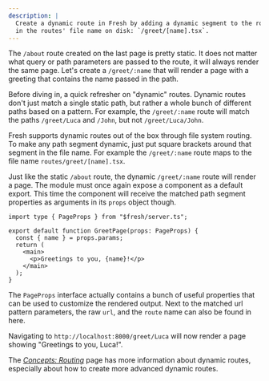 ```yaml
---
description: |
  Create a dynamic route in Fresh by adding a dynamic segment to the route name
  in the routes' file name on disk: `/greet/[name].tsx`.
---
```


The `/about` route created on the last page is pretty static. It does not matter
what query or path parameters are passed to the route, it will always render the
same page. Let's create a `/greet/:name` that will render a page with a greeting
that contains the name passed in the path.

Before diving in, a quick refresher on "dynamic" routes. Dynamic routes don't
just match a single static path, but rather a whole bunch of different paths
based on a pattern. For example, the `/greet/:name` route will match the paths
`/greet/Luca` and `/John`, but not `/greet/Luca/John`.

Fresh supports dynamic routes out of the box through file system routing. To
make any path segment dynamic, just put square brackets around that segment in
the file name. For example the `/greet/:name` route maps to the file name
`routes/greet/[name].tsx`.

Just like the static `/about` route, the dynamic `/greet/:name` route will
render a page. The module must once again expose a component as a default
export. This time the component will receive the matched path segment properties
as arguments in its `props` object though.

```tsx { "title": "routes/greet/[name].tsx", "lang_switcher": true }
import type { PageProps } from "$fresh/server.ts";

export default function GreetPage(props: PageProps) {
  const { name } = props.params;
  return (
    <main>
      <p>Greetings to you, {name}!</p>
    </main>
  );
}
```

The `PageProps` interface actually contains a bunch of useful properties that
can be used to customize the rendered output. Next to the matched url pattern
parameters, the raw `url`, and the `route` name can also be found in here.

Navigating to `http://localhost:8000/greet/Luca` will now render a page showing
"Greetings to you, Luca!".

The [_Concepts: Routing_][concepts-routing] page has more information about
dynamic routes, especially about how to create more advanced dynamic routes.

[concepts-routing]: /docs/concepts/routing
